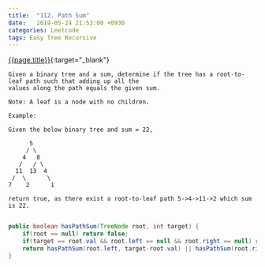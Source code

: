 ```yaml
---
title:  "112. Path Sum"
date:   2019-05-24 21:53:00 +0930
categories: Leetcode
tags: Easy Tree Recursive
---
```


[{{page.title}}](https://leetcode.com/problems/path-sum/){:target="_blank"}

    Given a binary tree and a sum, determine if the tree has a root-to-leaf path such that adding up all the
    values along the path equals the given sum.

    Note: A leaf is a node with no children.

    Example:

    Given the below binary tree and sum = 22,

          5
         / \
        4   8
       /   / \
      11  13  4
     /  \      \
    7    2      1

    return true, as there exist a root-to-leaf path 5->4->11->2 which sum is 22.


```java

public boolean hasPathSum(TreeNode root, int target) {
    if(root == null) return false;
    if(target == root.val && root.left == null && root.right == null) return true;
    return hasPathSum(root.left, target-root.val) || hasPathSum(root.right, target-root.val);
}
```
